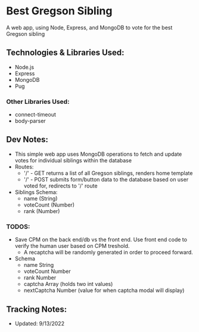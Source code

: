 # Best Gregson Sibling

A web app, using Node, Express, and MongoDB to vote for the best Gregson sibling

## Technologies & Libraries Used:
- Node.js
- Express
- MongoDB
- Pug

### Other Libraries Used:
- connect-timeout
- body-parser

## Dev Notes:

- This simple web app uses MongoDB operations to fetch and update votes for individual siblings within the database
- Routes:
  - '/' - GET returns a list of all Gregson siblings, renders home template
  - '/' - POST submits form/button data to the database based on user voted for, redirects to '/' route
- Siblings Schema:
  - name (String)
  - voteCount (Number)
  - rank (Number)

### TODOS:
- Save CPM on the back end/db vs the front end. Use front end code to verify the
  human user based on CPM treshold.
  - A recaptcha will be randomly generated in order to proceed forward.
- Schema
  - name String
  - voteCount Number
  - rank Number
  - captcha Array (holds two int values)
  - nextCaptcha Number (value for when captcha modal will display)

## Tracking Notes:

- Updated: 9/13/2022
